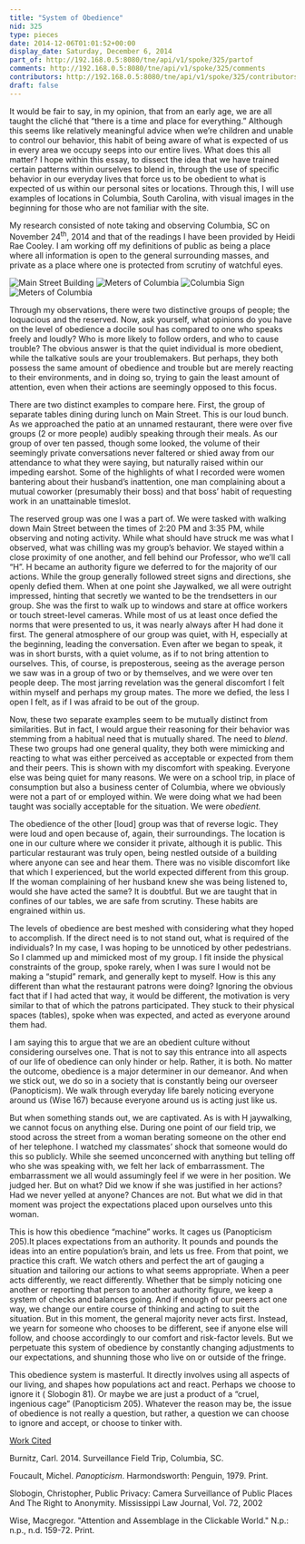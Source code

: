 ```yaml
---
title: "System of Obedience"
nid: 325
type: pieces
date: 2014-12-06T01:01:52+00:00
display_date: Saturday, December 6, 2014
part_of: http://192.168.0.5:8080/tne/api/v1/spoke/325/partof
comments: http://192.168.0.5:8080/tne/api/v1/spoke/325/comments
contributors: http://192.168.0.5:8080/tne/api/v1/spoke/325/contributors
draft: false
---
```


It would be fair to say, in my opinion, that from an early age, we are all taught the cliché that “there is a time and place for everything.” Although this seems like relatively meaningful advice when we’re children and unable to control our behavior, this habit of being aware of what is expected of us in every area we occupy seeps into our entire lives. What does this all matter? I hope within this essay, to dissect the idea that we have trained certain patterns within ourselves to blend in, through the use of specific behavior in our everyday lives that force us to be obedient to what is expected of us within our personal sites or locations. Through this, I will use examples of locations in Columbia, South Carolina, with visual images in the beginning for those who are not familiar with the site.

 My research consisted of note taking and observing Columbia, SC on November 24<sup>th</sup>, 2014 and that of the readings I have been provided by Heidi Rae Cooley. I am working off my definitions of public as being a place where all information is open to the general surrounding masses, and private as a place where one is protected fr<span>om scrutiny of watchful eyes.</span>

![Main Street Building](http://mediacommons.futureofthebook.org/tne/sites/mediacommons.futureofthebook.org.tne/files/images/building.thumbnail.jpg "Main Street Building") ![Meters of Columbia](http://mediacommons.futureofthebook.org/tne/sites/mediacommons.futureofthebook.org.tne/files/images/cola_meters.thumbnail.jpg "Meters of Columbia") ![Columbia Sign](http://mediacommons.futureofthebook.org/tne/sites/mediacommons.futureofthebook.org.tne/files/images/cola_signage.thumbnail.jpg "Columbia Sign")![Meters of Columbia](http://mediacommons.futureofthebook.org/tne/sites/mediacommons.futureofthebook.org.tne/files/images/cola_meters.thumbnail.jpg "Meters of Columbia")

Through my observatio<span>ns, there wer</span><span>e two distinctive groups of people; the loquacious and the reserved. Now, ask yourself, what opinions do you have on the level of obedience a docile soul has compared to one who speaks freely and loudly? Who is more likely to follow orders, and who to cause trouble? The obvious answer is that the quiet individual is more obedient, while the talkative souls are your troublemakers. But perhaps, they both possess the same amount of obedience and trouble but are merely reacting to their environments, and in doing so, trying to gain the least amount of attention, even when their actions are seemingly opposed to this focus.</span>

 There are two distinct examples to compare here. First, the group of separate tables dining during lunch on Main Street. This is our loud bunch. As we approached the patio at an unnamed restaurant, there were over five groups (2 or more people) audibly speaking through their meals. As our group of over ten passed, though some looked, the volume of their seemingly private conversations never faltered or shied away from our attendance to what they were saying, but naturally raised within our impeding earshot. Some of the highlights of what I recorded were women bantering about their husband’s inattention, one man complaining about a mutual coworker (presumably their boss) and that boss’ habit of requesting work in an unattainable timeslot.

 The reserved group was one I was a part of. We were tasked with walking down Main Street between the times of 2:20 PM and 3:35 PM, while observing and noting activity. While what should have struck me was what I observed, what was chilling was my group’s behavior. We stayed within a close proximity of one another, and fell behind our Professor, who we’ll call “H”. H became an authority figure we deferred to for the majority of our actions. While the group generally followed street signs and directions, she openly defied them. When at one point she Jaywalked, we all were outright impressed, hinting that secretly we wanted to be the trendsetters in our group. She was the first to walk up to windows and stare at office workers or touch street-level cameras. While most of us at least once defied the norms that were presented to us, it was nearly always after H had done it first. The general atmosphere of our group was quiet, with H, especially at the beginning, leading the conversation. Even after we began to speak, it was in short bursts, with a quiet volume, as if to not bring attention to ourselves. This, of course, is preposterous, seeing as the average person we saw was in a group of two or by themselves, and we were over ten people deep. The most jarring revelation was the general discomfort I felt within myself and perhaps my group mates. The more we defied, the less I open I felt, as if I was afraid to be out of the group.

 Now, these two separate examples seem to be mutually distinct from similarities. But in fact, I would argue their reasoning for their behavior was stemming from a habitual need that is mutually shared. The need to *blend*. These two groups had one general quality, they both were mimicking and reacting to what was either perceived as acceptable or expected from them and their peers. This is shown with my discomfort with speaking. Everyone else was being quiet for many reasons. We were on a school trip, in place of consumption but also a business center of Columbia, where we obviously were not a part of or employed within. We were doing what we had been taught was socially acceptable for the situation. We were *obedient.*

 The obedience of the other \[loud\] group was that of reverse logic. They were loud and open because of, again, their surroundings. The location is one in our culture where we consider it private, although it is public. This particular restaurant was truly open, being nestled outside of a building where anyone can see and hear them. There was no visible discomfort like that which I experienced, but the world expected different from this group. If the woman complaining of her husband knew she was being listened to, would she have acted the same? It is doubtful. But we are taught that in confines of our tables, we are safe from scrutiny. These habits are engrained within us.

 The levels of obedience are best meshed with considering what they hoped to accomplish. If the direct need is to not stand out, what is required of the individuals? In my case, I was hoping to be unnoticed by other pedestrians. So I clammed up and mimicked most of my group. I fit inside the physical constraints of the group, spoke rarely, when I was sure I would not be making a “stupid” remark, and generally kept to myself. How is this any different than what the restaurant patrons were doing? Ignoring the obvious fact that if I had acted that way, it would be different, the motivation is very similar to that of which the patrons participated. They stuck to their physical spaces (tables), spoke when was expected, and acted as everyone around them had.

 I am saying this to argue that we are an obedient culture without considering ourselves one. That is not to say this entrance into all aspects of our life of obedience can only hinder or help. Rather, it is both. No matter the outcome, obedience is a major determiner in our demeanor. And when we stick out, we do so in a society that is constantly being our overseer (Panopticism). We walk through everyday life barely noticing everyone around us (Wise 167) because everyone around us is acting just like us.

 But when something stands out, we are captivated. As is with H jaywalking, we cannot focus on anything else. During one point of our field trip, we stood across the street from a woman berating someone on the other end of her telephone. I watched my classmates’ shock that someone would do this so publicly. While she seemed unconcerned with anything but telling off who she was speaking with, we felt her lack of embarrassment. The embarrassment we all would assumingly feel if we were in her position. We judged her. But on what? Did we know if she was justified in her actions? Had we never yelled at anyone? Chances are not. But what we did in that moment was project the expectations placed upon ourselves unto this woman.

 This is how this obedience “machine” works. It cages us (Panopticism 205).It places expectations from an authority. It pounds and pounds the ideas into an entire population’s brain, and lets us free. From that point, we practice this craft. We watch others and perfect the art of gauging a situation and tailoring our actions to what seems appropriate. When a peer acts differently, we react differently. Whether that be simply noticing one another or reporting that person to another authority figure, we keep a system of checks and balances going. And if enough of our peers act one way, we change our entire course of thinking and acting to suit the situation. But in this moment, the general majority never acts first. Instead, we yearn for someone who chooses to be different, see if anyone else will follow, and choose accordingly to our comfort and risk-factor levels. But we perpetuate this system of obedience by constantly changing adjustments to our expectations, and shunning those who live on or outside of the fringe.

This obedience system is masterful. It directly involves using all aspects of our living, and shapes how populations act and react. Perhaps we choose to ignore it ( Slobogin 81). Or maybe we are just a product of a “cruel, ingenious cage” (Panopticism 205). Whatever the reason may be, the issue of obedience is not really a question, but rather, a question we can choose to ignore and accept, or choose to tinker with.

<u>Work Cited</u>

Burnitz, Carl. 2014. Surveillance Field Trip, Columbia, SC.

Foucault, Michel. *Panopticism*. Harmondsworth: Penguin, 1979. Print.

Slobogin, Christopher, Public Privacy: Camera Surveillance of Public Places And The Right to Anonymity. Mississippi Law Journal, Vol. 72, 2002

Wise, Macgregor. "Attention and Assemblage in the Clickable World." N.p.: n.p., n.d. 159-72. Print.
